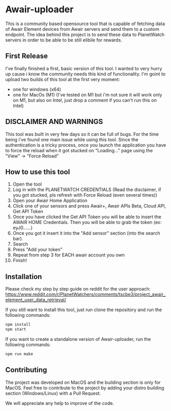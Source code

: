 # Awair-uploader
This is a community based opensource tool that is capable of fetching data of Awair Element devices from Awair servers and send them to a custom endpoint.
The idea behind this project is to send these data to PlanetWatch servers in order to be able to be still elibile for rewards.

## First Release
I've finally finished a first, basic version of this tool. I wanted to very hurry up cause i know the community needs this kind of functionality.
I'm goint to upload two builds of this tool at the first very moment:
- one for windows (x64)
- one for MacOs (M1) (I've tested on M1 but i'm not sure it will work only on M1, but also on Intel, just drop a comment if you can't run this on Intel)

## DISCLAIMER AND WARNINGS
This tool was built in very few days so it can be full of bugs. For the time being i've found one main issue while using this tool. Since the authentication is a tricky process, once you launch the application you have to force the reload when it got stucked on "Loading..." page using the "View" -> "Force Reload"

## How to use this tool
1. Open the tool
2. Log in with the PLANETWATCH CREDENTIALS (Read the disclaimer, if you got stucked, pls refresh with Force Reload (even several times))
3. Open your Awair Home Application
4. Click one of your sensors and press Awair+, Awair APIs Beta, Cloud API, Get API Token
5. Once you have clicked the Get API Token you will be able to insert the AWAIR HOME Credentials. Then you will be able to grab the token (ex: eyJ0......)
5. Once you got it insert it into the "Add sensor" section (into the search bar).
6. Search
7. Press "Add your token"
8. Repeat from step 3 for EACH awair account you own
9. Finish!


## Installation
Please check my step by step guide on reddit for the user approach:
https://www.reddit.com/r/PlanetWatchers/comments/tscbe3/project_awair_element_user_data_retrieval/

If you still want to install this tool, just run clone the repository and run the following commands:
```sh
npm install
npm start
```

If you want to create a standalone version of Awair-uploader, run the following commands:
```sh
npm run make
```

## Contributing

The project was developed on MacOS and the building section is only for MacOS. Feel free to contribute to the project by adding your distro building section (Windows/Linux) with a Pull Request. 

We will appreciate any help to improve of the code.
